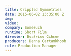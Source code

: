 ```yaml
---
title: Crippled Symmetries
date: 2015-06-02 13:35:00 Z
img: 
video: 
company: Somesuch
runtime: Short Film
director: Beatrice Gibson
producers: Denna Cartamkhoob
role: Production Manager
---
```


